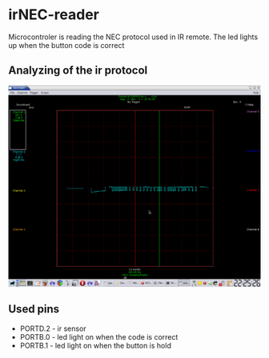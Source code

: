 # irNEC-reader
Microcontroler is reading the NEC protocol used in IR remote. The led lights up when the button code is correct

## Analyzing of the ir protocol
![ir](ir.png)

## Used pins
* PORTD.2 - ir sensor
* PORTB.0 - led light on when the code is correct
* PORTB.1 - led light on when the button is hold

